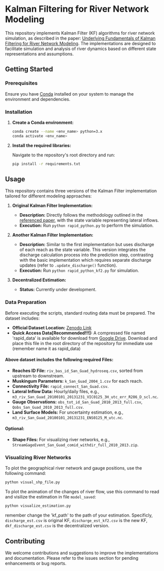# Kalman Filtering for River Network Modeling

This repository implements Kalman Filter (KF) algorithms for river network simulation, as described in the paper: [Underlying Fundamentals of Kalman Filtering for River Network Modeling](https://journals.ametsoc.org/view/journals/hydr/21/3/jhm-d-19-0084.1.xml). The implementations are designed to facilitate simulation and analysis of river dynamics based on different state representations and assumptions.

## Getting Started

### Prerequisites

Ensure you have [Conda](https://docs.conda.io/en/latest/) installed on your system to manage the environment and dependencies.

### Installation

1. **Create a Conda environment:**

   ```bash
   conda create --name <env_name> python=3.x
   conda activate <env_name>
   ```

2. **Install the required libraries:**

   Navigate to the repository's root directory and run:

   ```bash
   pip install -r requirements.txt
   ```

## Usage

This repository contains three versions of the Kalman Filter implementation tailored for different modeling approaches:

1. **Original Kalman Filter Implementation:**

   - **Description:** Directly follows the methodology outlined in the [referenced paper](https://journals.ametsoc.org/view/journals/hydr/21/3/jhm-d-19-0084.1.xml), with the state variable representing lateral inflows.
   - **Execution:** Run `python rapid_python.py` to perform the simulation.

2. **Another Kalman Filter Implementation:**

   - **Description:** Similar to the first implementation but uses discharge of each reach as the state variable. This version integrates the discharge calculation process into the prediction step, contrasting with the basic implementation which requires separate discharge updates (refer to `.update_discharge()` function).
   - **Execution:** Run `python rapid_python_kf2.py` for simulation.

3. **Decentralized Estimation:**

   - **Status:** Currently under development.

### Data Preparation

Before executing the scripts, standard routing data must be prepared. The dataset includes:

- **Official Dataset Location:** [Zenodo Link](https://zenodo.org/doi/10.5281/zenodo.3688690)
- **Quick Access Data[Recommended!!!]:** A compressed file named 'rapid_data' is available for download from [Google Drive](https://drive.google.com/drive/folders/1nSMEgkIPLAxm3v53iAnoHCitFg82F7vR?usp=drive_link). Download and place this file in the root directory of the repository for immediate use (remember name it as rapid_data)

#### Above dataset includes the following required Files:

- **Reaches ID File:** `riv_bas_id_San_Guad_hydroseq.csv`, sorted from upstream to downstream.
- **Muskingum Parameters:** `k_San_Guad_2004_1.csv` for each reach.
- **Connectivity File:** `rapid_connect_San_Guad.csv`.
- **Lateral Inflow Data:** Hourly/daily files, e.g., `m3_riv_San_Guad_20100101_20131231_VIC0125_3H_utc_err_R286_D_scl.nc`.
- **Gauge Observations:** `obs_tot_id_San_Guad_2010_2013_full.csv`, `Qobs_San_Guad_2010_2013_full.csv`.
- **Land Surface Models:** For uncertainty estimation, e.g., `m3_riv_San_Guad_20100101_20131231_ENS0125_M_utc.nc`.

#### Optional:

- **Shape Files:** For visualizing river networks, e.g., `StreamGageEvent_San_Guad_comid_withdir_full_2010_2013.zip`.

### Visualizing River Networks

To plot the geographical river network and gauge positions, use the following command:

```bash
python visual_shp_file.py
```
To plot the animation of the changes of river flow, use this command to read and visilize the estimation in file `model_saved`:

```bash
python visualize_estimation.py
```
remember change the 'kf_path' to the path of your estimation. Specificly, `discharge_est.csv` is original KF, `discharge_est_kf2.csv` is the new KF, `dkf_discharge_est.csv` is the decentralized version. 

## Contributing

We welcome contributions and suggestions to improve the implementations and documentation. Please refer to the issues section for pending enhancements or bug reports.
